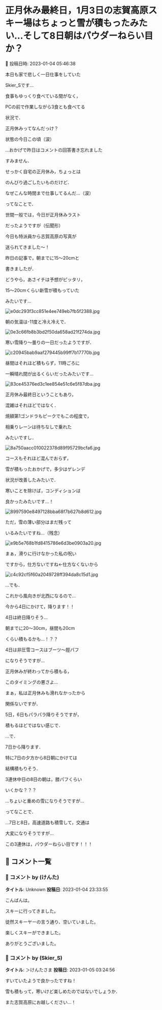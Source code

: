 # 正月休み最終日，1月3日の志賀高原スキー場はちょっと雪が積もったみたい…そして8日朝はパウダーねらい目か？

📅 投稿日時: 2023-01-04 05:46:38

本日も家で悲しく一日仕事をしていた


Skier_Sです…


食事もゆっくり食べている間がなく，


PCの前で作業しながら3食とも食べてる


状況で．


正月休みってなんだっけ？


状態の今日この頃（涙）


…おかげで昨日はコメントの回答書き忘れました


すみません．





せっかく自宅の正月休み，ちょっとは


のんびり過ごしたいものだけど．


なぜこんな時間まで仕事してるんだ…（涙）





ってなことで．


世間一般では，今日が正月休みラスト


だったようですが（伝聞形）


今日も特派員から志賀高原の写真が


送られてきました～！





昨日の記事で，朝までに15～20cmと


書きましたが．


どうやら，あさイチは予想がピッタリ，


15～20cmくらい新雪が積もっていた


みたいです…




![e0dc293f3cc851e4ee749eb7fb5f2388.jpg](images/e0dc293f3cc851e4ee749eb7fb5f2388.jpg)







朝の気温は-11度と冷え冷えで．




![0e3c66fb8b3bd2f50da658ad21f274da.jpg](images/0e3c66fb8b3bd2f50da658ad21f274da.jpg)







寒い雪降り～曇りの一日だったようですが．




![c20945bab9aaf279445b99ff7b17770b.jpg](images/c20945bab9aaf279445b99ff7b17770b.jpg)







昼間はそれほど積もらず，11時ごろに


一瞬晴れ間が出るくらいだったみたいです…




![83ce45376ed3c1ee854e51c6e5f87dba.jpg](images/83ce45376ed3c1ee854e51c6e5f87dba.jpg)







正月休み最終日ということもあり，


混雑はそれほどではなく．


焼額第1ゴンドラもピークでもこの程度で，


相乗りレーンは待ちなしで乗れた


みたいですし．




![8a750aacc010022378d89f95729bcfa6.jpg](images/8a750aacc010022378d89f95729bcfa6.jpg)







コースもそれほど混んでおらず，


雪が積もったおかげで，多少はゲレンデ


状況が改善したみたいで．


寒いことを除けば，コンディションは


良かったみたいです…！




![8997590e8497128bba68f7b627b8d612.jpg](images/8997590e8497128bba68f7b627b8d612.jpg)







ただ，雪の薄い部分はまだ残って


いるみたいですね…（残念）




![e9b5e768b1fd8415786e6d3be0903a20.jpg](images/e9b5e768b1fd8415786e6d3be0903a20.jpg)







まぁ，滑りに行けなかった私の呪い


ですから，仕方ないですね←仕方なくないから




![c4c92cf5f60a2049728ff394da8c15d1.jpg](images/c4c92cf5f60a2049728ff394da8c15d1.jpg)







…でも．


これから風向きが北西になるので…


今から4日にかけて，降ります！！


4日は終日降りそう…


朝までに20～30cm，昼間も20cm


くらい積もるかも…！？？





4日は非圧雪コースはブーツ～脛パフ


になりそうですが…


正月休みが終わってから積もる，


このタイミングの悪さよ…


まぁ，私は正月休みも滑れなかったから


関係ないですが．





5日，6日もパラパラ降りそうですが，


積もるほどではない感じで．





…で．


7日から降ります．


特に7日の夕方から8日朝にかけては


結構積もりそう．


3連休中日の8日の朝は，膝パフくらい


いくかな？？？


…ちょいと重めの雪になりそうですが…





ってなことで．


…7日と8日，高速道路も積雪して，交通は


大変になりそうですが…


この3連休は，パウダーねらい目です！！！

## 💬 コメント一覧

### 💬 コメント by (けんた)
**タイトル**: Unknown
**投稿日**: 2023-01-04 23:33:55

こんばんは。

スキーに行ってきました。

徒然スキーヤーの言う通り、空いていました。

楽しくスキーができました。

ありがとうございました。

### 💬 コメント by (Skier_S)
**タイトル**: ＞けんたさま
**投稿日**: 2023-01-05 03:24:56

すいていたようで良かったですね！

雪も積もって，寒いけど楽しめたのではないでしょうか．

また志賀高原にお越しください…！

